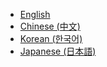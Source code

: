 * [English](en/)
* [Chinese (中文)](zh/)
* [Korean (한국어)](kr/)
* [Japanese (日本語)](jp/)
<!-- * [Español](es/) -->
